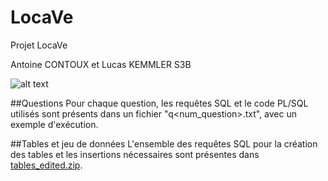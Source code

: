 # LocaVe
Projet LocaVe

Antoine CONTOUX et Lucas KEMMLER
S3B

![alt text](https://github.com/ActxLeToucan/S3B_LocaVe_CONTOUX_KEMMELR/blob/master/diagramme.png?raw=true)

##Questions
Pour chaque question, les requêtes SQL et le code PL/SQL utilisés sont présents dans un fichier "q<num_question>.txt", avec un exemple d'exécution.

##Tables et jeu de données
L'ensemble des requêtes SQL pour la création des tables et les insertions nécessaires sont présentes dans [tables_edited.zip](https://github.com/ActxLeToucan/S3B_LocaVe_CONTOUX_KEMMELR/blob/master/tables_edited.zip). 
